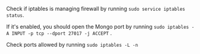 
Check if iptables is managing firewall by running `sudo service iptables status`. 

If it's enabled, you should open the Mongo port by running `sudo iptables -A INPUT -p tcp --dport 27017 -j ACCEPT` . 

Check ports allowed by running `sudo iptables -L -n`